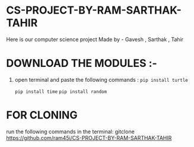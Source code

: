 # CS-PROJECT-BY-RAM-SARTHAK-TAHIR
Here is our computer science project 
Made by - Gavesh , Sarthak , Tahir 
# DOWNLOAD THE MODULES :-
1. open terminal and paste the following commands :
   ```pip install turtle```

   
   ``pip install time``
   ``pip install random``
# FOR CLONING 
run the following commands in the terminal:
gitclone https://github.com/ram45i/CS-PROJECT-BY-RAM-SARTHAK-TAHIR
